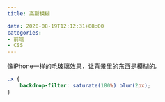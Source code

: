 ```yaml
---
title: 高斯模糊

date: 2020-08-19T12:12:31+08:00
categories:
- 前端
- CSS
---
```


像iPhone一样的毛玻璃效果，让背景里的东西是模糊的。
```css
.x {
    backdrop-filter: saturate(180%) blur(2px);
}
```